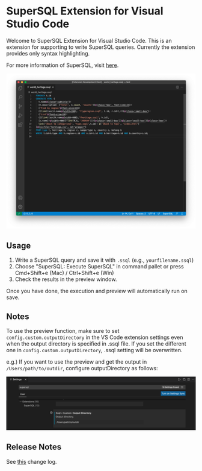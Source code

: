 # SuperSQL Extension for Visual Studio Code

Welcome to SuperSQL Extension for Visual Studio Code. This is an extension for supporting to write SuperSQL queries. Currently the extension provides only syntax highlighting.

For more information of SuperSQL, visit [here](http://ssql.db.ics.keio.ac.jp/).

![Sample image of highlighting](images/screenshot.png)

## Usage

1. Write a SuperSQL query and save it with `.ssql` (e.g., `yourfilename.ssql`)
2. Choose "SuperSQL: Execute SuperSQL" in command pallet or press Cmd+Shift+e (Mac) / Ctrl+Shift+e (Win)
3. Check the results in the preview window.

Once you have done, the execution and preview will automatically run on save.

## Notes

To use the preview function, make sure to set `config.custom.outputDirectory` in the VS Code extension settings even when the output directory is specified in .ssql file. If you set the different one in `config.custom.outputDirectory`, .ssql setting will be overwritten.

e.g.)
If you want to use the preview and get the output in `/Users/path/to/outdir`, configure outputDirectory as follows:

![Notes - configure outputDirectory](images/configure_outputDirectory.png)

## Release Notes

See [this](CHANGELOG.md) change log.
